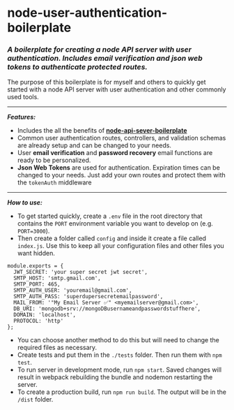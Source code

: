 # node-user-authentication-boilerplate

### _A boilerplate for creating a node API server with user authentication. Includes email verification and json web tokens to authenticate protected routes._

The purpose of this boilerplate is for myself and others to quickly get started with a node API server with user authentication and other commonly used tools.


---

***Features:***
* Includes the all the benefits of [**node-api-sever-boilerplate**](https://github.com/chadpjontek/node-api-server-boilerplate)
* Common user authentication routes, controllers, and validation schemas are already setup and can be changed to your needs.
* User **email verification** and **password recovery** email functions are ready to be personalized.
* **Json Web Tokens** are used for authentication. Expiration times can be changed to your needs. Just add your own routes and protect them with the `tokenAuth` middleware

---

***How to use:***
* To get started quickly, create a `.env` file in the root directory that contains the `PORT` environment variable you want to develop on (e.g. `PORT=3000`).
* Then create a folder called `config` and inside it create a file called `index.js`. Use this to keep all your configuration files and other files you want hidden.
```
module.exports = {
  JWT_SECRET: 'your super secret jwt secret',
  SMTP_HOST: 'smtp.gmail.com',
  SMTP_PORT: 465,
  SMTP_AUTH_USER: 'youremail@gmail.com',
  SMTP_AUTH_PASS: 'superdupersecretemailpassword',
  MAIL_FROM: '"My Email Server ✅" <myemailserver@gmail.com>',
  DB_URI: 'mongodb+srv://mongoDBusernameandpasswordstuffhere',
  DOMAIN: 'localhost',
  PROTOCOL: 'http'
};
```
* You can choose another method to do this but will need to change the required files as necessary.
* Create tests and put them in the `./tests` folder. Then run them with `npm test`.
* To run server in development mode, run `npm start`. Saved changes will result in webpack rebuilding the bundle and nodemon restarting the server.
* To create a production build, run `npm run build`. The output will be in the `/dist` folder.
